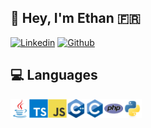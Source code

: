 ## 👋 Hey, I'm Ethan 🇫🇷
[![Linkedin](https://img.shields.io/badge/-LinkedIn-blue?style=flat&logo=Linkedin&logoColor=white)](https://www.linkedin.com/in/ethan-castagnetti-595b8a227/)
[![Github](https://img.shields.io/badge/-Github-23272A?style=flat&logo=Github&logoColor=white)](https://github.com/Ethan-Casta)

## :computer: Languages
<img src = 'https://raw.githubusercontent.com/devicons/devicon/master/icons/java/java-original.svg' width='30'/><img src = 'https://raw.githubusercontent.com/devicons/devicon/master/icons/typescript/typescript-original.svg' width='30'/><img src = 'https://raw.githubusercontent.com/devicons/devicon/master/icons/javascript/javascript-original.svg' width='30' margin='5'/><img src = 'https://raw.githubusercontent.com/devicons/devicon/master/icons/cplusplus/cplusplus-original.svg' width='30'/><img src = 'https://raw.githubusercontent.com/devicons/devicon/master/icons/c/c-original.svg' width='30'/><img src = 'https://raw.githubusercontent.com/devicons/devicon/master/icons/php/php-original.svg' width='30'/><img src = 'https://raw.githubusercontent.com/devicons/devicon/master/icons/python/python-original.svg' width='30'/>
